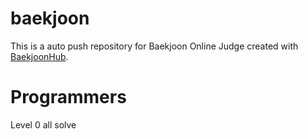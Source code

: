 # baekjoon
This is a auto push repository for Baekjoon Online Judge created with [BaekjoonHub](https://github.com/BaekjoonHub/BaekjoonHub).


# Programmers
Level 0 all solve
